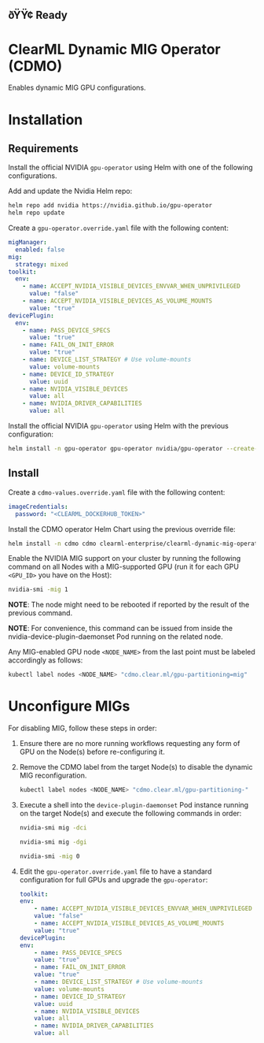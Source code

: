 ðŸŸ¢ Ready
---
# ClearML Dynamic MIG Operator (CDMO)

Enables dynamic MIG GPU configurations.

# Installation

## Requirements

Install the official NVIDIA `gpu-operator` using Helm with one of the following configurations.

Add and update the Nvidia Helm repo:

``` bash
helm repo add nvidia https://nvidia.github.io/gpu-operator
helm repo update
```

Create a `gpu-operator.override.yaml` file with the following content:

``` yaml
migManager:
  enabled: false
mig:
  strategy: mixed
toolkit:
  env:
    - name: ACCEPT_NVIDIA_VISIBLE_DEVICES_ENVVAR_WHEN_UNPRIVILEGED
      value: "false"
    - name: ACCEPT_NVIDIA_VISIBLE_DEVICES_AS_VOLUME_MOUNTS
      value: "true"
devicePlugin:
  env:
    - name: PASS_DEVICE_SPECS
      value: "true"
    - name: FAIL_ON_INIT_ERROR
      value: "true"
    - name: DEVICE_LIST_STRATEGY # Use volume-mounts
      value: volume-mounts
    - name: DEVICE_ID_STRATEGY
      value: uuid
    - name: NVIDIA_VISIBLE_DEVICES
      value: all
    - name: NVIDIA_DRIVER_CAPABILITIES
      value: all
```

Install the official NVIDIA `gpu-operator` using Helm with the previous configuration:

``` bash
helm install -n gpu-operator gpu-operator nvidia/gpu-operator --create-namespace -f gpu-operator.override.yaml
```

## Install

Create a `cdmo-values.override.yaml` file with the following content:

``` yaml
imageCredentials:
  password: "<CLEARML_DOCKERHUB_TOKEN>"
```

Install the CDMO operator Helm Chart using the previous override file:

``` bash
helm install -n cdmo cdmo clearml-enterprise/clearml-dynamic-mig-operator --create-namespace -f cdmo-values.override.yaml
```

Enable the NVIDIA MIG support on your cluster by running the following command on all Nodes with a MIG-supported GPU (run it for each GPU `<GPU_ID>` you have on the Host):

``` bash
nvidia-smi -mig 1
```

**NOTE**: The node might need to be rebooted if reported by the result of the previous command.

**NOTE**: For convenience, this command can be issued from inside the nvidia-device-plugin-daemonset Pod running on the related node.

Any MIG-enabled GPU node `<NODE_NAME>` from the last point must be labeled accordingly as follows:

``` bash
kubectl label nodes <NODE_NAME> "cdmo.clear.ml/gpu-partitioning=mig"
```

# Unconfigure MIGs

For disabling MIG, follow these steps in order:

1. Ensure there are no more running workflows requesting any form of GPU on the Node(s) before re-configuring it.

2. Remove the CDMO label from the target Node(s) to disable the dynamic MIG reconfiguration.

    ``` bash
    kubectl label nodes <NODE_NAME> "cdmo.clear.ml/gpu-partitioning-"
    ```

3. Execute a shell into the `device-plugin-daemonset` Pod instance running on the target Node(s) and execute the following commands in order:

    ``` bash
    nvidia-smi mig -dci

    nvidia-smi mig -dgi

    nvidia-smi -mig 0
    ```

4. Edit the `gpu-operator.override.yaml` file to have a standard configuration for full GPUs and upgrade the `gpu-operator`:

    ``` yaml
    toolkit:
    env:
        - name: ACCEPT_NVIDIA_VISIBLE_DEVICES_ENVVAR_WHEN_UNPRIVILEGED
        value: "false"
        - name: ACCEPT_NVIDIA_VISIBLE_DEVICES_AS_VOLUME_MOUNTS
        value: "true"
    devicePlugin:
    env:
        - name: PASS_DEVICE_SPECS
        value: "true"
        - name: FAIL_ON_INIT_ERROR
        value: "true"
        - name: DEVICE_LIST_STRATEGY # Use volume-mounts
        value: volume-mounts
        - name: DEVICE_ID_STRATEGY
        value: uuid
        - name: NVIDIA_VISIBLE_DEVICES
        value: all
        - name: NVIDIA_DRIVER_CAPABILITIES
        value: all
    ```